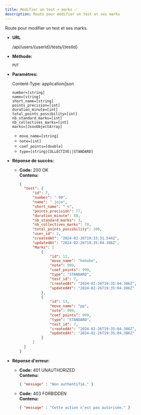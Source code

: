 ```yaml
---
title: Modifier un test + marks ✅
description: Route pour modifier un test et ses marks
---
```


Route pour modifier un test et ses marks.

- **URL**

  /api/users/{userId}/tests/{testId}

- **Méthode:**

  `PUT`

- **Paramètres:**

  Content-Type: application/json<br>

  `number=[string]`<br>
  `name=[string]`<br>
  `short_name=[string]`<br>
  `points_precision=[int]`<br>
  `duration_minute=[int]`<br>
  `total_points_possibility=[int]`<br>
  `nb_standard_marks=[int]`<br>
  `nb_collectives_marks=[int]`<br>
  `marks=[JsonObjectArray]`<br>
  - `move_name=[string]`
  - `note=[int]`
  - `coef_points=[double]`
  - `type=[string|COLLECTIVE||STANDARD]`

- **Réponse de succès:**

  - **Code:** 200 OK <br />
    **Contenu:**
    ```json
    {
      "test": {
          "id": 7,
          "number": " 99",
          "name": " jojo",
          "short_name": " n",
          "points_precision": 77,
          "duration_minute": 88,
          "nb_standard_marks": 3,
          "nb_collectives_marks": 70,
          "total_points_possibility": 100,
          "user_id": 2,
          "createdAt": "2024-02-26T19:33:31.544Z",
          "updatedAt": "2024-02-26T19:35:04.386Z",
          "Marks": [
              {
                  "id": 12,
                  "move_name": "hohoho",
                  "note": 999,
                  "coef_points": 999,
                  "type": "STANDARD",
                  "test_id": 7,
                  "createdAt": "2024-02-26T19:35:04.386Z",
                  "updatedAt": "2024-02-26T19:35:04.386Z"
              },
              {
                  "id": 13,
                  "move_name": "pp",
                  "note": 999,
                  "coef_points": 999,
                  "type": "STANDARD",
                  "test_id": 7,
                  "createdAt": "2024-02-26T19:35:04.386Z",
                  "updatedAt": "2024-02-26T19:35:04.386Z"
              }
          ]
      }
    }

    ```

- **Réponse d'erreur:**

  - **Code:** 401 UNAUTHORIZED <br />
    **Contenu:**
    ```json
    { "message" : "Non authentifié." }
    ```

  - **Code:** 403 FORBIDDEN <br />
    **Contenu:**
    ```json
    { "message" : "Cette action n’est pas autorisée." }
    ```
